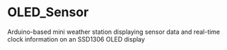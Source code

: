 # OLED_Sensor
Arduino-based mini weather station displaying sensor data and real-time clock information on an SSD1306 OLED display
